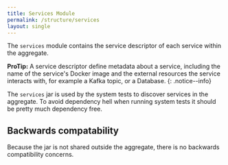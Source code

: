 ```yaml
---
title: Services Module
permalink: /structure/services
layout: single
---
```


The `services` module contains the service descriptor of each service within the aggregate.

**ProTip:** A service descriptor define metadata about a service, including the name of the service's Docker image
and the external resources the service interacts with, for example a Kafka topic, or a Database.
{: .notice--info}

The `services` jar is used by the system tests to discover services in the aggregate. 
To avoid dependency hell when running system tests it should be pretty much dependency free.

## Backwards compatability

Because the jar is not shared outside the aggregate, there is no backwards compatibility concerns.